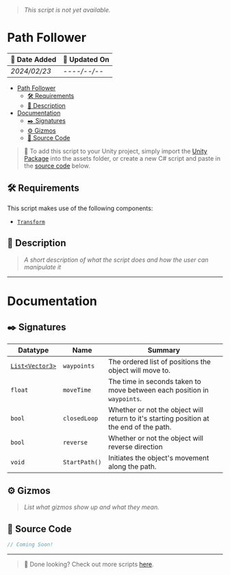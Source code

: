> *This script is not yet available.*
# Path Follower

| 📆 Date Added | 📆 Updated On |
|-|-|
|*2024/02/23*|*----/--/--*|

- [Path Follower](#path-follower)
  - [🛠️ Requirements](#️-requirements)
  - [📖 Description](#-description)
- [Documentation](#documentation)
  - [✒️ Signatures](#️-signatures)
  - [⚙️ Gizmos](#️-gizmos)
  - [💾 Source Code](#-source-code)

> :paperclip: To add this script to your Unity project, simply import the [Unity Package](./) into the assets folder, or create a new C# script and paste in the [source code](#source-code) below.

## 🛠️ Requirements

This script makes use of the following components:
- [`Transform`][transform]

## 📖 Description
> *A short description of what the script does and how the user can manipulate it*

---
# Documentation

## ✒️ Signatures

| Datatype | Name | Summary |
|-|-|-|
| [`List<Vector3>`][vector3] | `waypoints` | The ordered list of positions the object will move to. |
| `float` | `moveTime` | The time in seconds taken to move between each position in `waypoints`. |
| `bool` | `closedLoop` | Whether or not the object will return to it's starting position at the end of the path. |
| `bool` | `reverse` | Whether or not the object will reverse direction |
| `void` | `StartPath()` | Initiates the object's movement along the path. |

## ⚙️ Gizmos

> *List what gizmos show up and what they mean.*

## 💾 Source Code
``` cs
// Coming Soon!
```
---
> :paperclip: Done looking? Check out more scripts [here](../../).

[transform]: https://docs.unity3d.com/ScriptReference/Transform.html
[vector3]: https://docs.unity3d.com/ScriptReference/Vector3.html
